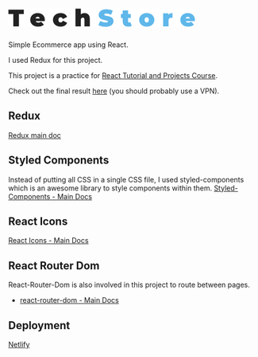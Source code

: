 # ![](https://github.com/amirhosseinNouri/tech-store/blob/master/src/images/logo.svg)

Simple Ecommerce app using React.

I used Redux for this project.

This project is a practice for [React Tutorial and Projects Course](https://anouri-tech-store.netlify.app/).

Check out the final result [here](https://anouri-tech-store.netlify.app/) (you should probably use a VPN).

## Redux
[Redux main doc](https://redux.js.org/)

## Styled Components

Instead of putting all CSS in a single CSS file, I used styled-components which is an awesome library to style components within them.
[Styled-Components - Main Docs](https://styled-components.com/)


## React Icons

[React Icons - Main Docs](https://react-icons.github.io/react-icons/)


## React Router Dom

React-Router-Dom is also involved in this project to route between pages.
- [react-router-dom - Main Docs](https://reactrouter.com/web/guides/quick-start)



## Deployment

[Netlify](https://www.netlify.com/)



